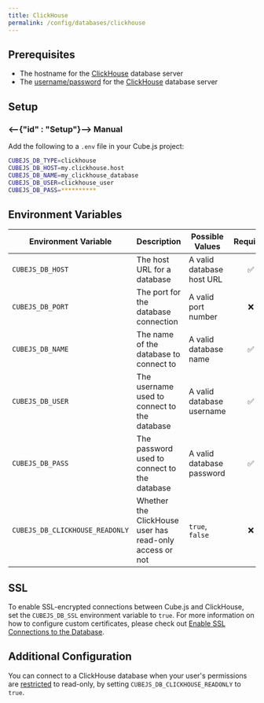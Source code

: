 ```yaml
---
title: ClickHouse
permalink: /config/databases/clickhouse
---
```


## Prerequisites

- The hostname for the [ClickHouse][clickhouse] database server
- The [username/password][clickhouse-docs-users] for the
  [ClickHouse][clickhouse] database server

## Setup

### <--{"id" : "Setup"}-->  Manual

Add the following to a `.env` file in your Cube.js project:

```bash
CUBEJS_DB_TYPE=clickhouse
CUBEJS_DB_HOST=my.clickhouse.host
CUBEJS_DB_NAME=my_clickhouse_database
CUBEJS_DB_USER=clickhouse_user
CUBEJS_DB_PASS=**********
```

## Environment Variables

| Environment Variable            | Description                                             | Possible Values           | Required |
| ------------------------------- | ------------------------------------------------------- | ------------------------- | :------: |
| `CUBEJS_DB_HOST`                | The host URL for a database                             | A valid database host URL |    ✅    |
| `CUBEJS_DB_PORT`                | The port for the database connection                    | A valid port number       |    ❌    |
| `CUBEJS_DB_NAME`                | The name of the database to connect to                  | A valid database name     |    ✅    |
| `CUBEJS_DB_USER`                | The username used to connect to the database            | A valid database username |    ✅    |
| `CUBEJS_DB_PASS`                | The password used to connect to the database            | A valid database password |    ✅    |
| `CUBEJS_DB_CLICKHOUSE_READONLY` | Whether the ClickHouse user has read-only access or not | `true`, `false`           |    ❌    |

## SSL

To enable SSL-encrypted connections between Cube.js and ClickHouse, set the
`CUBEJS_DB_SSL` environment variable to `true`. For more information on how to
configure custom certificates, please check out [Enable SSL Connections to the
Database][ref-recipe-enable-ssl].

## Additional Configuration

You can connect to a ClickHouse database when your user's permissions are
[restricted][clickhouse-readonly] to read-only, by setting
`CUBEJS_DB_CLICKHOUSE_READONLY` to `true`.

[clickhouse]: https://clickhouse.tech/
[clickhouse-docs-users]:
  https://clickhouse.tech/docs/en/operations/settings/settings-users/
[clickhouse-readonly]:
  https://clickhouse.tech/docs/en/operations/settings/permissions-for-queries/#settings_readonly
[ref-recipe-enable-ssl]: /recipes/enable-ssl-connections-to-database
